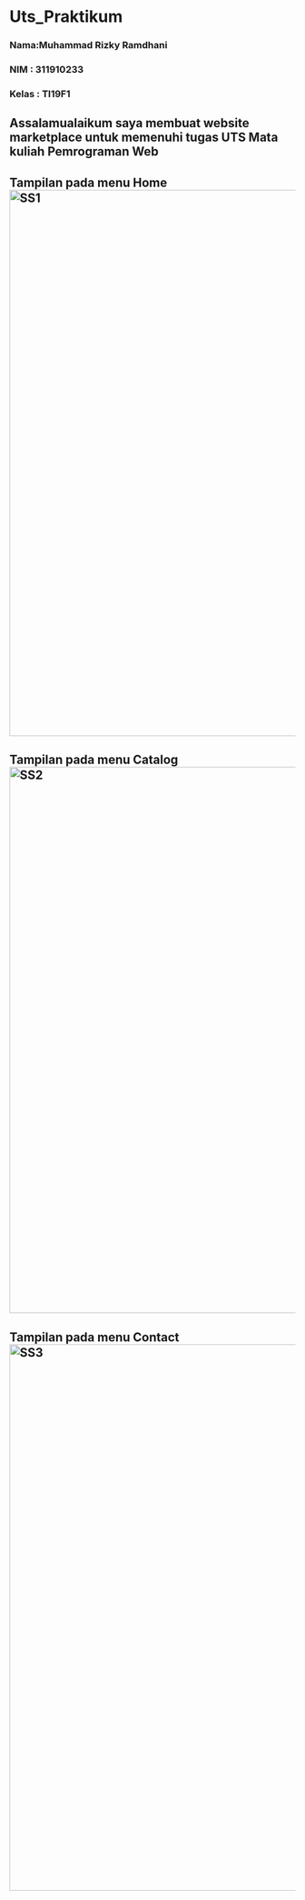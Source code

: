 # Uts_Praktikum
### Nama:Muhammad Rizky Ramdhani
### NIM : 311910233
### Kelas : TI19F1

## Assalamualaikum saya membuat website marketplace untuk memenuhi tugas UTS Mata kuliah Pemrograman Web
## Tampilan pada menu Home <img width="962" alt="SS1" src="https://user-images.githubusercontent.com/81758035/117528437-771de780-affc-11eb-9162-28775616548f.png">
## Tampilan pada menu Catalog <img width="962" alt="SS2" src="https://user-images.githubusercontent.com/81758035/117528457-9583e300-affc-11eb-87ee-787e671da4b6.png">
## Tampilan pada menu Contact<img width="962" alt="SS3" src="https://user-images.githubusercontent.com/81758035/117528470-a7658600-affc-11eb-9ea4-5821566fefaf.png">
